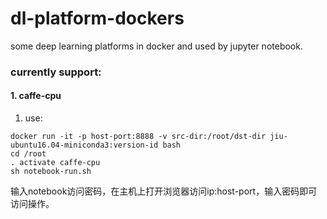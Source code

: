 # dl-platform-dockers
some deep learning platforms in docker and used by jupyter notebook.

### currently support:
#### 1. caffe-cpu
1. use: 
```
docker run -it -p host-port:8888 -v src-dir:/root/dst-dir jiu-ubuntu16.04-miniconda3:version-id bash
cd /root
. activate caffe-cpu
sh notebook-run.sh
```
输入notebook访问密码，在主机上打开浏览器访问ip:host-port，输入密码即可访问操作。

